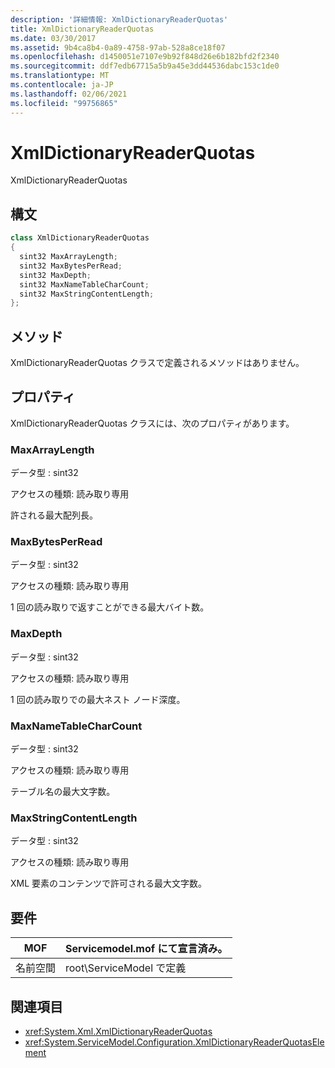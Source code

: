 ```yaml
---
description: '詳細情報: XmlDictionaryReaderQuotas'
title: XmlDictionaryReaderQuotas
ms.date: 03/30/2017
ms.assetid: 9b4ca8b4-0a89-4758-97ab-528a8ce18f07
ms.openlocfilehash: d1450051e7107e9b92f848d26e6b182bfd2f2340
ms.sourcegitcommit: ddf7edb67715a5b9a45e3dd44536dabc153c1de0
ms.translationtype: MT
ms.contentlocale: ja-JP
ms.lasthandoff: 02/06/2021
ms.locfileid: "99756865"
---
```

# <a name="xmldictionaryreaderquotas"></a>XmlDictionaryReaderQuotas

XmlDictionaryReaderQuotas  
  
## <a name="syntax"></a>構文  
  
```csharp
class XmlDictionaryReaderQuotas  
{  
  sint32 MaxArrayLength;  
  sint32 MaxBytesPerRead;  
  sint32 MaxDepth;  
  sint32 MaxNameTableCharCount;  
  sint32 MaxStringContentLength;  
};  
```  
  
## <a name="methods"></a>メソッド  

 XmlDictionaryReaderQuotas クラスで定義されるメソッドはありません。  
  
## <a name="properties"></a>プロパティ  

 XmlDictionaryReaderQuotas クラスには、次のプロパティがあります。  
  
### <a name="maxarraylength"></a>MaxArrayLength  

 データ型 : sint32  
  
 アクセスの種類: 読み取り専用  
  
 許される最大配列長。  
  
### <a name="maxbytesperread"></a>MaxBytesPerRead  

 データ型 : sint32  
  
 アクセスの種類: 読み取り専用  
  
 1 回の読み取りで返すことができる最大バイト数。  
  
### <a name="maxdepth"></a>MaxDepth  

 データ型 : sint32  
  
 アクセスの種類: 読み取り専用  
  
 1 回の読み取りでの最大ネスト ノード深度。  
  
### <a name="maxnametablecharcount"></a>MaxNameTableCharCount  

 データ型 : sint32  
  
 アクセスの種類: 読み取り専用  
  
 テーブル名の最大文字数。  
  
### <a name="maxstringcontentlength"></a>MaxStringContentLength  

 データ型 : sint32  
  
 アクセスの種類: 読み取り専用  
  
 XML 要素のコンテンツで許可される最大文字数。  
  
## <a name="requirements"></a>要件  
  
|MOF|Servicemodel.mof にて宣言済み。|  
|---------|-----------------------------------|  
|名前空間|root\ServiceModel で定義|  
  
## <a name="see-also"></a>関連項目

- <xref:System.Xml.XmlDictionaryReaderQuotas>
- <xref:System.ServiceModel.Configuration.XmlDictionaryReaderQuotasElement>

